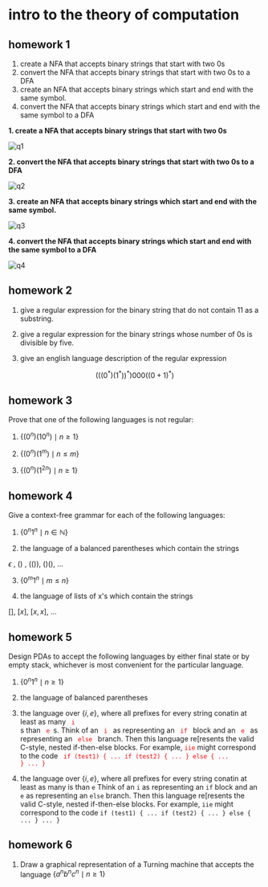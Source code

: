 # intro to the theory of computation

## homework 1

1.  create a NFA that accepts binary strings that start with two 0s
2.  convert the NFA that accepts binary strings that start with two 0s to a DFA
3.  create an NFA that accepts binary strings which start and end with the same symbol.
4.  convert the NFA that accepts binary strings which start and end with the same symbol to a DFA

**1.  create a NFA that accepts binary strings that start with two 0s**

![q1](https://user-images.githubusercontent.com/65584733/202916547-7aa1e8ee-5a9a-4f40-bd07-51259cb826d3.png)

**2.  convert the NFA that accepts binary strings that start with two 0s to a DFA**

![q2](https://user-images.githubusercontent.com/65584733/202916988-c9caeb0b-548f-4c40-98f0-fc947ee89707.png)

**3.  create an NFA that accepts binary strings which start and end with the same symbol.**

![q3](https://user-images.githubusercontent.com/65584733/202916849-22d82d9e-94f4-4ee2-bd0f-f0a1e8619013.png)

**4.  convert the NFA that accepts binary strings which start and end with the same symbol to a DFA**

![q4](https://user-images.githubusercontent.com/65584733/202917580-5f6436aa-6b52-4449-abff-64fb727316a3.png)


## homework 2

1.  give a regular expression for the binary string that do not contain 11 as a substring.

2.  give a regular expression for the binary strings whose number of 0s is divisible by five.

3.  give an english language description of the regular expression 

$$ (((0^{*})(1^{*}))^{*})000((0 + 1)^{*}) $$

## homework 3

Prove that one of the following languages is not regular:

1.  $\{{(0^{n})(10^{n}) \mid n \geq 1\}}$

2.  $\{{(0^{n})(1^{m}) \mid n \leq m\}}$

3.  $\{{(0^{n})(1^{2n}) \mid n \geq 1\}}$

## homework 4

Give a context-free grammar for each of the following languages:

1.  $\{0^{n}1^{n} \mid n \in \mathbb{N}\}$

2.  the language of a balanced parentheses which contain the strings 

$\epsilon$ , $()$ , $(())$, $()()$, $\dots$

3.  $\{0^{m}1^{n} \mid m \leq n \}$

4.  the language of lists of x's which contain the strings

$[]$, $[x]$, $[x, x]$, $\dots$

## homework 5

Design PDAs to accept the following languages by either final state or by empty stack, whichever is most convenient for the particular language.

1.  $\{0^{n}1^{n} \mid n \geq 1\}$

2.  the language of balanced parentheses 

3.  the language over $\{i, e\}$, where all prefixes for every string conatin at least as many <code style="color:red"> i </code>s than <code style="color:red"> e </code>s.  Think of an <code style="color:red"> i </code> as representing an <code style="color:red"> if </code> block and an <code style="color:red"> e </code> as representing an <code style="color:red"> else </code> branch.  Then this language re[resents the valid C-style, nested if-then-else blocks.  For example, <code style="color:red">iie</code> might correspond to the code <code style="color:red"> if (test1) { ... if (test2) { ... } else { ... } ... } </code>

3.  the language over $\{i, e\}$, where all prefixes for every string conatin at least as many is than `e` Think of an  `i` as representing an `if` block and an `e` as representing an `else` branch.  Then this language re[resents the valid C-style, nested if-then-else blocks.  For example, `iie` might correspond to the code `if (test1) { ... if (test2) { ... } else { ... } ... }`

## homework 6

1.  Draw a graphical representation of a Turning machine that accepts the language $\{a^{n}b^{n}c^{n} \mid n \geq 1\}$
